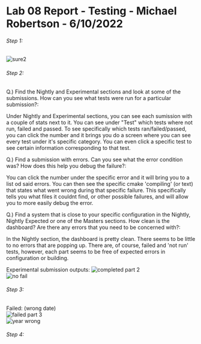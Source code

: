 # Lab 08 Report - Testing - Michael Robertson - 6/10/2022  

###### Step 1:  
![sure2](https://user-images.githubusercontent.com/95317029/179633761-266a1ccc-334e-412e-a1a2-b0ff154133ea.PNG)  
  

###### Step 2:
Q.) Find the Nightly and Experimental sections and look at some of the submissions. How can you see what tests were run for a particular submission?:  

Under Nightly and Experimental sections, you can see each sumission with a couple of stats next to it. You can see under "Test" which tests where not run, failed and passed. To see specifically which tests ran/failed/passed, you can click the number and it brings you do a screen where you can see every test under it's specific category. You can even click a specific test to see certain information corresponding to that test.  
  
Q.) Find a submission with errors. Can you see what the error condition was? How does this help you debug the failure?:  
  
You can click the number under the specific error and it will bring you to a list od said errors. You can then see the specific cmake 'compiling' (or text) that states what went wrong during that specific failure. This specifically tells you what files it couldnt find, or other possible failures, and will allow you to more easily debug the error.  
   
Q.) Find a system that is close to your specific configuration in the Nightly, Nightly Expected or one of the Masters sections. How clean is the dashboard? Are there any errors that you need to be concerned with?:  
  
In the Nightly section, the dashboard is pretty clean. There seems to be little to no errors that are popping up. There are, of course, failed and 'not run' tests, however, each part seems to be free of expected errors in configuration or building.  

Experimental submission outputs:
![completed part 2](https://user-images.githubusercontent.com/95317029/179645194-9a2b81b3-f89a-4d99-a6bd-feaa0afe64ee.PNG)  
![no fail](https://user-images.githubusercontent.com/95317029/179645225-74ec1354-1f96-4631-89dd-7d9d5272e951.PNG)


###### Step 3:
Failed: (wrong date)  
![failed part 3](https://user-images.githubusercontent.com/95317029/179645271-6f871b89-03d1-468d-89e0-32e86c44d8d2.PNG)  
![year wrong](https://user-images.githubusercontent.com/95317029/179645262-39f07580-c0fb-468b-8ce6-bf88c4865932.PNG)  


###### Step 4:



